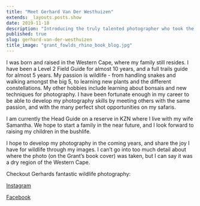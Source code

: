 ```yaml
---
title: "Meet Gerhard Van Der Westhuizen"
extends: _layouts.posts.show
date: 2019-11-18
description: "Introducing the truly talented photographer who took the incredible photo on the cover on my newly released book. Read his story here."
published: true
slug: gerhard-van-der-westhuizen
title_image: "grant_fowlds_rhino_book_blog.jpg"
---
```


I was born and raised in the Western Cape, where my family still resides. I have been a Level 2 Field Guide for almost 10 years, and a full trails guide for almost 5 years. My passion is wildlife - from handling snakes and walking amongst the big 5, to learning new plants and the different constellations. My other hobbies include learning about bonsais and new techniques for photography. I have been fortunate enough in my career to be able to develop my photography skills by meeting others with the same passion, and with the many perfect shot opportunities on my safaris.

I am currently the Head Guide on a reserve in KZN where I live with my wife Samantha. We hope to start a family in the near future, and I look forward to raising my children in the bushlife.

I hope to develop my photography in the coming years, and share the joy I have for wildlife through my images. I can’t go into too much detail about where the photo (on the Grant’s book cover) was taken, but I can say it was a dry region of the Western Cape.

<p>Checkout Gerhards fantastic wildlife photography:</p>
<p><a class="text-black hover:text-orange" target="_blank" rel="noopener nofollow" href="https://www.instagram.com/gvdwphoto/">Instagram</a></p>
<p><a class="text-black hover:text-orange" target="_blank" rel="noopener nofollow" href="https://www.facebook.com/gvdwphoto/">Facebook</a></p>
